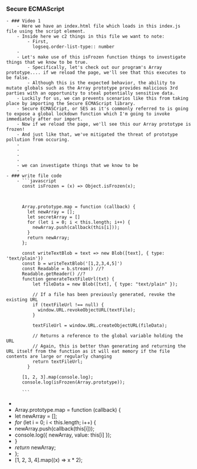 ### Secure ECMAScript
	- ### Video 1
		- Here we have an index.html file which loads in this index.js file using the script element.
		- Inside here we c2 things in this file we want to note:
			- First,
			  logseq.order-list-type:: number
		-
		- Let's make use of this isFrozen function things to investigate things that we know to be true.
			- Specifically, let's check out our program's Array prototype.... if we reload the page, we'll see that this executes to be false.
			- Although this is the expected behavior, the ability to mutate globals such as the Array prototype provides malicious 3rd parties with an opportunity to steal potentially sensitive data.
		- Luckily for us, we can prevents scenarios like this from taking place by importing the Secure ECMAScript library.
		- Secure ECMASCript, or SES as it's commonly referred to is going to expose a global lockdown function which I'm going to invoke immediately after our import.
		- Now if we reload the page, we'll see this our Array prototype is frozen!
		- And just like that, we've mitigated the threat of prototype pollution from occuring.
		-
		-
		-
		-
		- we can investigate things that we know to be
		-
	- ### write file code
		- ```javascript
		  const isFrozen = (x) => Object.isFrozen(x);
		  
		  
		  
		  Array.prototype.map = function (callback) {
		    let newArray = [];
		    let secretArray = []
		    for (let i = 0; i < this.length; i++) {
		      newArray.push(callback(this[i]));
		    }
		    return newArray;
		  };
		  
		  const writeTextBlob = text => new Blob([text], { type: 'text/plain'})
		  const b = writeTextBlob('[1,2,3,4,5]') 
		  const Readable = b.stream() //?
		  Readable.getReader() //?
		  function generateTextFileUrl(txt) {
		      let fileData = new Blob([txt], { type: "text/plain" });
		    
		      // If a file has been previously generated, revoke the existing URL
		      if (textFileUrl !== null) {
		        window.URL.revokeObjectURL(textFile);
		      }
		    
		      textFileUrl = window.URL.createObjectURL(fileData);
		    
		      // Returns a reference to the global variable holding the URL
		      // Again, this is better than generating and returning the URL itself from the function as it will eat memory if the file contents are large or regularly changing
		      return textFileUrl;
		    }
		  
		  [1, 2, 3].map(console.log);
		  console.log(isFrozen(Array.prototype));
		  
		  ```
-
- Array.prototype.map = function (callback) {
- let newArray = [];
- *for* (let i = 0; i < this.length; i++) {
- newArray.push(callback(this[i]));
- console.log({ newArray, value: this[i] });
- }
- *return* newArray;
- };
- [1, 2, 3, 4].map((x) => x * 2);